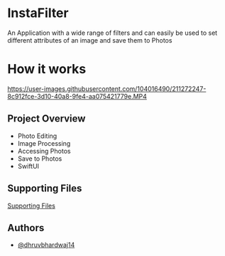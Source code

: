# InstaFilter
An Application with a wide range of filters and can easily be used to set different attributes of an image and save them to Photos

# How it works


https://user-images.githubusercontent.com/104016490/211272247-8c912fce-3d10-40a8-9fe4-aa075421779e.MP4




## Project Overview

- Photo Editing
- Image Processing
- Accessing Photos
- Save to Photos
- SwiftUI

## Supporting Files

[Supporting Files](https://github.com/dhruvbhardwaj14/projectsSwiftUI/tree/master/Instafilter-Files)


## Authors

- [@dhruvbhardwaj14](https://github.com/dhruvbhardwaj14)
